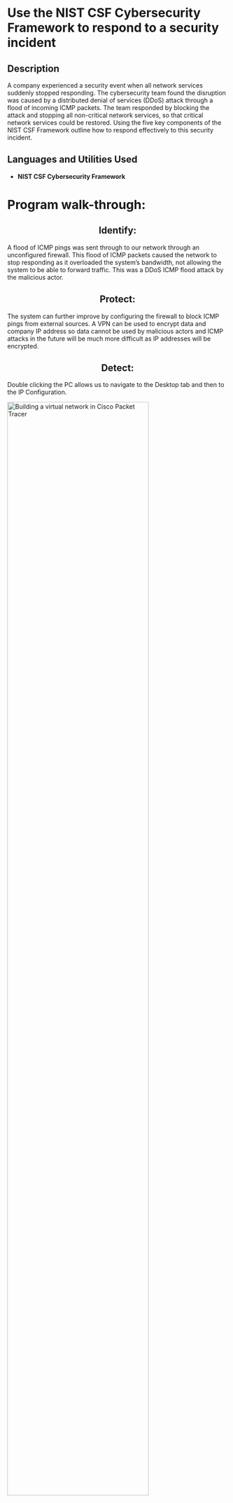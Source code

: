 <h1>Use the NIST CSF Cybersecurity Framework to respond to a security incident</h1>


<h2>Description</h2>
A company experienced a security event when all network services suddenly
stopped responding. The cybersecurity team found the disruption was caused
by a distributed denial of services (DDoS) attack through a flood of incoming
ICMP packets. The team responded by blocking the attack and stopping all
non-critical network services, so that critical network services could be
restored. Using the five key components of the NIST CSF Framework outline how to respond effectively to this security incident.
<br />


<h2>Languages and Utilities Used</h2>

- <b>NIST CSF Cybersecurity Framework</b> 


<h1>Program walk-through:</h1>



<h2 align="center">Identify: </h2>
  
A flood of ICMP pings was sent through to our network through an unconfigured firewall. This flood of ICMP packets caused the network to stop responding as it overloaded the system’s bandwidth, not allowing the system to be able to forward traffic. This was a DDoS ICMP flood attack by the malicious actor. 


<h2 align="center">Protect:</h2>

The system can further improve by configuring the firewall to block ICMP pings from external sources. A VPN can be used to encrypt data and company IP address so data cannot be used by malicious actors and ICMP attacks in the future will be much more difficult as IP addresses will be encrypted. 


<h2 align="center">Detect:</h2>

Double clicking the PC allows us to navigate to the Desktop tab and then to the IP Configuration.

<img src="https://i.imgur.com/7cESyrc.png" height="80%" width="80%" alt="Building a virtual network in Cisco Packet Tracer"/>

Selecting DHCP for the IP Configuration heading will allow the PC to receive an IP address from the DHCP.

<img src="https://i.imgur.com/EYZAxa9.png" height="80%" width="80%" alt="Building a virtual network in Cisco Packet Tracer"/>

<img src="https://i.imgur.com/EYZAxa9.png" height="80%" width="80%" alt="Building a virtual network in Cisco Packet Tracer"/>

Navigate to command line within the PC and enter the "ipconfig /all" prompt to verify the PC received an IPv4 address in the 192.168.0.x range.

<img src="https://i.imgur.com/iRrVV1X.png" height="80%" width="80%" alt="Building a virtual network in Cisco Packet Tracer"/>


<h2 align="center">Configure the Laptop:</h2>

Double clicking the laptop will allow you to select the physical tab.

<img src="https://i.imgur.com/Kp46rci.png" height="80%" width="80%" alt="Building a virtual network in Cisco Packet Tracer"/>

Power off the laptop by pressing the power off button. Remove the currently installed Ethernet copper module by clicking on the module on the side of the laptop and dragging it to the modules pane on the left. 
Install WPC300N module by clicking it in the modules pane and dragging it to the empty module on the laptop. Power on laptop.

<img src="https://i.imgur.com/Kwz01MX.png" height="80%" width="80%" alt="Building a virtual network in Cisco Packet Tracer"/>

<img src="https://i.imgur.com/Lk5KCKA.png" height="80%" width="80%" alt="Building a virtual network in Cisco Packet Tracer"/>

With the wireless module connected, navigate to the PC wireless section of the Laptop and connect to the Home Network.

<img src="https://i.imgur.com/51RDhsB.png" height="80%" width="80%" alt="Building a virtual network in Cisco Packet Tracer"/>

Close the PC wireless tab and select the Web Browser. Within the web browser navigate to cisco.srv to verify the connectivity of the wireless network.

<img src="https://i.imgur.com/hfm4glc.png" height="80%" width="80%" alt="Editing Linux Permissions steps"/>



<!--
 ```diff
- text in red
+ text in green
! text in orange
# text in gray
@@ text in purple (and bold)@@
```
--!>
